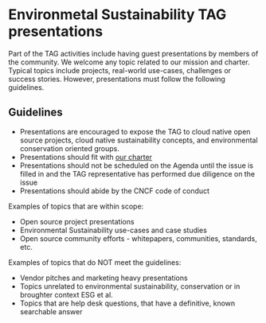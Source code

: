 # Environmetal Sustainability TAG presentations

Part of the TAG activities include having guest presentations by members of the community.
We welcome any topic related to our mission and charter.
Typical topics include projects, real-world use-cases, challenges or success stories.
However, presentations must follow the following guidelines.

## Guidelines

- Presentations are encouraged to expose the TAG to cloud native open source projects, cloud native sustainability concepts, and environmental conservation oriented groups.
- Presentations should fit with [our charter](https://github.com/cncf/tag-env-sustainability/blob/main/charter.md)
- Presentations should not be scheduled on the Agenda until the issue is filled in and the TAG representative has performed due diligence on the issue
- Presentations should abide by the CNCF code of conduct

Examples of topics that are within scope:

- Open source project presentations
- Environmental Sustainability use-cases and case studies
- Open source community efforts - whitepapers, communities, standards, etc.

Examples of topics that do NOT meet the guidelines:

- Vendor pitches and marketing heavy presentations
- Topics unrelated to environmental sustainability, conservation or in broughter context ESG et al.
- Topics that are help desk questions, that have a definitive, known searchable answer
